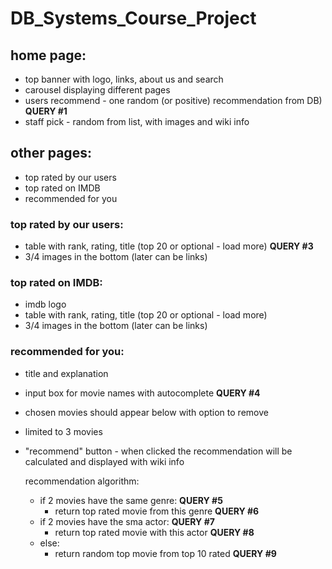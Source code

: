 # DB_Systems_Course_Project

## home page:
 * top banner with logo, links, about us and search
 * carousel displaying different pages
 * users recommend - one random (or positive) recommendation from DB) __QUERY #1__
 * staff pick - random from list, with images and wiki info
 
## other pages:
  * top rated by our users
  * top rated on IMDB
  * recommended for you
 
### top rated by our users:
  * table with rank, rating, title (top 20 or optional - load more) __QUERY #3__
  * 3/4 images in the bottom (later can be links)
  
  
### top rated on IMDB:
  * imdb logo
  * table with rank, rating, title (top 20 or optional - load more)
  * 3/4 images in the bottom (later can be links)
  

### recommended for you:
* title and explanation
* input box for movie names with autocomplete __QUERY #4__
* chosen movies should appear below with option to remove
* limited to 3 movies
* "recommend" button - when clicked the recommendation will be calculated and displayed with wiki info
  
  recommendation algorithm:
  * if 2 movies have the same genre: __QUERY #5__
     * return top rated movie from this genre __QUERY #6__
  * if 2 movies have the sma actor: __QUERY #7__
    * return top rated movie with this actor __QUERY #8__
  * else:
    * return random top movie from top 10 rated __QUERY #9__
